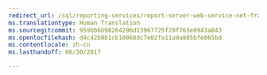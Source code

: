 ```yaml
---
redirect_url: /sql/reporting-services/report-server-web-service-net-framework-soap-headers/using-reporting-services-soap-headers
ms.translationtype: Human Translation
ms.sourcegitcommit: 959bb6b98264296d13967725f29f763e0943a843
ms.openlocfilehash: d4c42b8b1cb10068dc7e02fa11a9a885bfe065bd
ms.contentlocale: zh-cn
ms.lasthandoff: 06/30/2017

---
```


